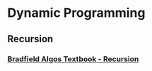 # Dynamic Programming

## Recursion

### [Bradfield Algos Textbook - Recursion](https://bradfieldcs.com/algos/recursion/introduction/)

